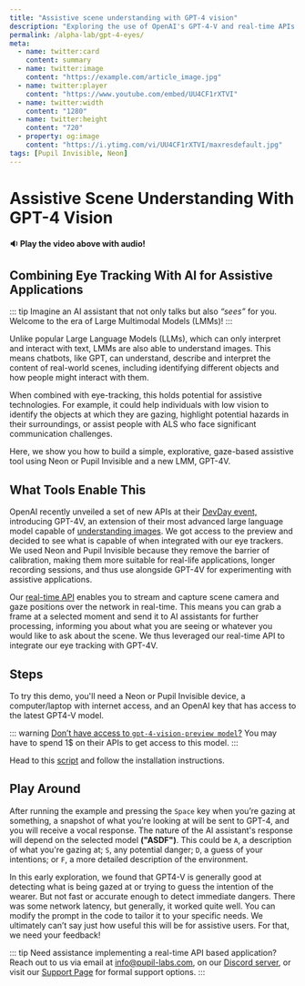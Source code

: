 ```yaml
---
title: "Assistive scene understanding with GPT-4 vision"
description: "Exploring the use of OpenAI's GPT-4-V and real-time APIs from Neon or Invisible to assist individuals with low vision or communication disabilities."
permalink: /alpha-lab/gpt-4-eyes/
meta:
  - name: twitter:card
    content: summary
  - name: twitter:image
    content: "https://example.com/article_image.jpg"
  - name: twitter:player
    content: "https://www.youtube.com/embed/UU4CF1rXTVI"
  - name: twitter:width
    content: "1280"
  - name: twitter:height
    content: "720"
  - property: og:image
    content: "https://i.ytimg.com/vi/UU4CF1rXTVI/maxresdefault.jpg"
tags: [Pupil Invisible, Neon]
---
```

<script setup>
import TagLinks from '@components/TagLinks.vue'
</script>

# Assistive Scene Understanding With GPT-4 Vision

<TagLinks :tags="$frontmatter.tags" />

<Youtube src="UU4CF1rXTVI"/>

**🔉 Play the video above with audio!**

## Combining Eye Tracking With AI for Assistive Applications

::: tip
Imagine an AI assistant that not only talks but also *“sees”* for you. Welcome to the era of Large Multimodal Models (LMMs)! 
:::

Unlike popular Large Language Models (LLMs), which can only interpret and interact with text, LMMs are also able to understand images. This means chatbots, like GPT, can understand, describe and interpret the content of real-world scenes, including identifying different objects and how people might interact with them.

When combined with eye-tracking, this holds potential for assistive technologies. For example, it could help individuals with low vision to identify the objects at which they are gazing, highlight potential hazards in their surroundings, or assist people with ALS who face significant communication challenges.

Here, we show you how to build a simple, explorative, gaze-based assistive tool using Neon or Pupil Invisible and a new LMM, GPT-4V.

## What Tools Enable This

OpenAI recently unveiled a set of new APIs at their [DevDay event,](https://openai.com/blog/new-models-and-developer-products-announced-at-devday) introducing GPT-4V, an extension of their most advanced large language model capable of [understanding images](https://platform.openai.com/docs/guides/vision). 
We got access to the preview and decided to see what is capable of when integrated with our eye trackers. We used Neon and Pupil Invisible because they remove the barrier of calibration, making them more suitable for real-life applications, longer recording sessions, and thus use alongside GPT-4V for experimenting with assistive applications.

Our [real-time API](https://docs.pupil-labs.com/neon/real-time-api/introduction/) enables you to stream and capture scene camera and gaze positions over the network in real-time. This means you can grab a frame at a selected moment and send it to AI assistants for further processing, informing you about what you are seeing or whatever you would like to ask about the scene. We thus leveraged our real-time API to integrate our eye tracking with GPT-4V.

## Steps

To try this demo, you'll need a Neon or Pupil Invisible device, a computer/laptop with internet access, and an OpenAI key that has access to the latest GPT4-V model. 

::: warning
[Don’t have access to `gpt-4-vision-preview model`?](https://help.openai.com/en/articles/7102672-how-can-i-access-gpt-4) You may have to spend 1$ on their APIs to get access to this model.
:::

Head to this [script](https://gist.github.com/mikelgg93/46a02823e1e271087c3eb6b2ab2cb99d) and follow the installation instructions.

## Play Around

After running the example and pressing the `Space` key when you’re gazing at something, a snapshot of what you’re looking at will be sent to GPT-4, and you will receive a vocal response. The nature of the AI assistant's response will depend on the selected model **("ASDF")**. This could be `A`, a description of what you're gazing at; `S`, any potential danger; `D`, a guess of your intentions; or `F`, a more detailed description of the environment. 

In this early exploration, we found that GPT4-V is generally good at detecting what is being gazed at or trying to guess the intention of the wearer. But not fast or accurate enough to detect immediate dangers. There was some network latency, but generally, it worked quite well. You can modify the prompt in the code to tailor it to your specific needs. We ultimately can’t say just how useful this will be for assistive users. For that, we need your feedback!

::: tip
Need assistance implementing a real-time API based application? Reach out to us via email at [info@pupil-labs.com](mailto:info@pupil-labs.com), on our [Discord server](https://pupil-lab.com/chat/), or visit our [Support Page](https://pupil-labs.com/products/support/) for formal support options.
:::
